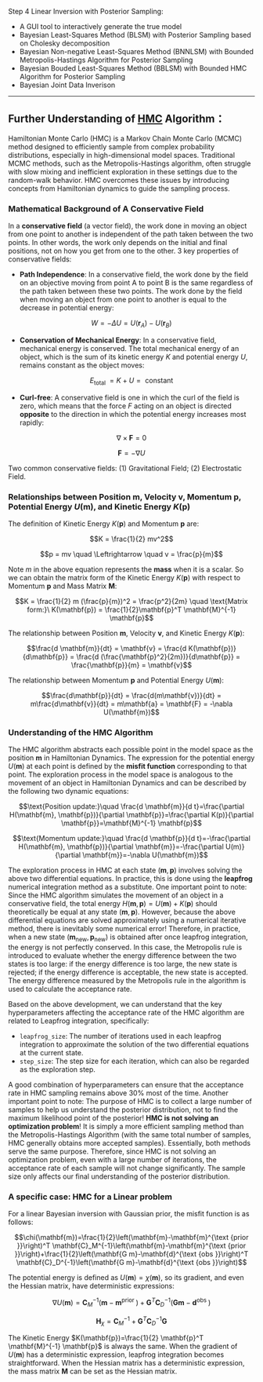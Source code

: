 Step 4 Linear Inversion with Posterior Sampling: 
- A GUI tool to interactively generate the true model
- Bayesian Least-Squares Method (BLSM) with Posterior Sampling based on Cholesky decomposition
- Bayesian Non-negative Least-Squares Method (BNNLSM) with Bounded Metropolis-Hastings Algorithm for Posterior Sampling
- Bayesian Bouded Least-Squares Method (BBLSM) with Bounded HMC Algorithm for Posterior Sampling
- Bayesian Joint Data Inverison 

---

## Further Understanding of [HMC](https://en.wikipedia.org/wiki/Hamiltonian_Monte_Carlo) Algorithm：

Hamiltonian Monte Carlo (HMC) is a Markov Chain Monte Carlo (MCMC) method designed to efficiently sample from complex probability distributions, especially in high-dimensional model spaces. Traditional MCMC methods, such as the Metropolis-Hastings algorithm, often struggle with slow mixing and inefficient exploration in these settings due to the random-walk behavior. HMC overcomes these issues by introducing concepts from Hamiltonian dynamics to guide the sampling process. 

### Mathematical Background of  A Conservative Field

In a **conservative field** (a vector field), the work done in moving an object from one point to another is independent of the path taken between the two points. In other words, the work only depends on the initial and final positions, not on how you get from one to the other. 3 key properties of conservative fields:

- **Path Independence**: In a conservative field, the work done by the field on an objective moving from point A to point B is the same regardless of the path taken between these two points. The work done by the field when moving an object from one point to another is equal to the decrease in potential energy:
```math
W=-\Delta U=U\left(\mathbf{r}_A\right)-U\left(\mathbf{r}_B\right)
```

- **Conservation of Mechanical Energy**: In a conservative field, mechanical energy is conserved. The total mechanical energy of an object, which is the sum of its kinetic energy $K$ and potential energy $U$, remains constant as the object moves:
```math
E_{\text {total }}=K+U=\text { constant }
```

- **Curl-free**: A conservative field is one in which the curl of the field is zero, which means that the force $`F`$ acting on an object is directed **opposite** to the direction in which the potential energy increases most rapidly:
```math
\nabla \times \mathbf{F}=0
```
```math
\mathbf{F}=-\nabla U
```

Two common conservative fields: (1) Gravitational Field;  (2) Electrostatic Field.

### Relationships between Position $\mathbf{m}$,  Velocity $\mathbf{v}$, Momentum $\mathbf{p}$, Potential Energy $U(\mathbf{m})$, and Kinetic Energy $K(\mathbf{p})$

The definition of Kinetic Energy $`K(\mathbf{p})`$ and Momentum $`\mathbf{p}`$ are:
```math
K = \frac{1}{2} mv^2
```
```math
p = mv \quad \Leftrightarrow \quad  v = \frac{p}{m}
```

Note $`m`$ in the above equation represents the **mass** when it is a scalar. So we can obtain the matrix form of the Kinetic Energy $`K(\mathbf{p})`$ with respect to Momentum $`\mathbf{p}`$ and Mass Matrix $`\mathbf{M}`$:
```math
K = \frac{1}{2} m (\frac{p}{m})^2 = \frac{p^2}{2m} \quad \text{Matrix form:}\ K(\mathbf{p}) = \frac{1}{2}\mathbf{p}^T \mathbf{M}^{-1} \mathbf{p}
```

The relationship between Position $`\mathbf{m}`$, Velocity $`\mathbf{v}`$, and Kinetic Energy $`K(\mathbf{p})`$:
```math
\frac{d \mathbf{m}}{dt} = \mathbf{v} = \frac{d K(\mathbf{p})}{d\mathbf{p}} = \frac{d (\frac{\mathbf{p}^2}{2m})}{d\mathbf{p}} = \frac{\mathbf{p}}{m} = \mathbf{v}
```

The relationship between Momentum $\mathbf{p}$ and Potential Energy $`U(\mathbf{m})`$:
```math
\frac{d\mathbf{p}}{dt} = \frac{d(m\mathbf{v})}{dt} = m\frac{d\mathbf{v}}{dt} = m\mathbf{a} = \mathbf{F} = -\nabla U(\mathbf{m})
```

### Understanding of  the HMC Algorithm

The HMC algorithm abstracts each possible point in the model space as the position $`\mathbf{m}`$ in Hamiltonian Dynamics. The expression for the potential energy $`U(\mathbf{m})`$ at each point is defined by the **misfit function** corresponding to that point. The exploration process in the model space is analogous to the movement of an object in Hamiltonian Dynamics and can be described by the following two dynamic equations:
```math
\text{Position update:}\quad \frac{d \mathbf{m}}{d t}=\frac{\partial H(\mathbf{m}, \mathbf{p})}{\partial \mathbf{p}}=\frac{\partial K(p)}{\partial \mathbf{p}}=\mathbf{M}^{-1} \mathbf{p}
```

```math
\text{Momentum update:}\quad \frac{d \mathbf{p}}{d t}=-\frac{\partial H(\mathbf{m}, \mathbf{p})}{\partial \mathbf{m}}=-\frac{\partial U(m)}{\partial \mathbf{m}}=-\nabla U(\mathbf{m})
```

The exploration process in HMC at each state $`(\mathbf{m}, \mathbf{p})`$ involves solving the above two differential equations. In practice, this is done using the **leapfrog** numerical integration method as a substitute. One important point to note: Since the HMC algorithm simulates the movement of an object in a conservative field, the total energy $`H(\mathbf{m}, \mathbf{p}) = U(\mathbf{m}) + K(\mathbf{p})`$ should theoretically be equal at any state $`(\mathbf{m}, \mathbf{p})`$. However, because the above differential equations are solved approximately using a numerical iterative method, there is inevitably some numerical error! Therefore, in practice, when a new state $`(\mathbf{m}_{\text{new}}, \mathbf{p}_{\text{new}})`$ is obtained after once leapfrog integration, the energy is not perfectly conserved. In this case, the Metropolis rule is introduced to evaluate whether the energy difference between the two states is too large: if the energy difference is too large, the new state is rejected; if the energy difference is acceptable, the new state is accepted. The energy difference measured by the Metropolis rule in the algorithm is used to calculate the acceptance rate.

Based on the above development, we can understand that the key hyperparameters affecting the acceptance rate of the HMC algorithm are related to Leapfrog integration, specifically:

- `leapfrog_size`: The number of iterations used in each leapfrog integration to approximate the solution of the two differential equations at the current state.
- `step_size`: The step size for each iteration, which can also be regarded as the exploration step.

A good combination of hyperparameters can ensure that the acceptance rate in HMC sampling remains above 30% most of the time. Another important point to note: The purpose of HMC is to collect a large number of samples to help us understand the posterior distribution, not to find the maximum likelihood point of the posterior! **HMC is not solving an optimization problem**! It is simply a more efficient sampling method than the Metropolis-Hastings Algorithm (with the same total number of samples, HMC generally obtains more accepted samples). Essentially, both methods serve the same purpose. Therefore, since HMC is not solving an optimization problem, even with a large number of iterations, the acceptance rate of each sample will not change significantly. The sample size only affects our final understanding of the posterior distribution.

### A specific case: HMC for a Linear problem

For a linear Bayesian inversion with Gaussian prior, the misfit function is as follows:
```math
\chi(\mathbf{m})=\frac{1}{2}\left(\mathbf{m}-\mathbf{m}^{\text {prior }}\right)^T \mathbf{C}_M^{-1}\left(\mathbf{m}-\mathbf{m}^{\text {prior }}\right)+\frac{1}{2}\left(\mathbf{G m}-\mathbf{d}^{\text {obs }}\right)^T \mathbf{C}_D^{-1}\left(\mathbf{G m}-\mathbf{d}^{\text {obs }}\right)
```

The potential energy is defined as $`U(\mathbf{m}) = \chi(\mathbf{m})`$, so its gradient, and even the Hessian matrix, have deterministic expressions:
```math
\nabla U(\mathbf{m})=\mathbf{C}_M^{-1}\left(\mathbf{m}-\mathbf{m}^{\text {prior }}\right)+\mathbf{G}^T \mathbf{C}_D^{-1}\left(\mathbf{G} \mathbf{m}-\mathbf{d}^{\text {obs }}\right)
```

```math
\mathbf{H}_\chi=\mathbf{C}_M^{-1}+\mathbf{G}^T \mathbf{C}_D^{-1} \mathbf{G}
```

The Kinetic Energy $`K(\mathbf{p})=\frac{1}{2} \mathbf{p}^T \mathbf{M}^{-1} \mathbf{p}`$ is always the same. When the gradient of $`U(\mathbf{m})`$ has a deterministic expression, leapfrog integration becomes straightforward. When the Hessian matrix has a deterministic expression, the mass matrix $`\mathbf{M}`$ can be set as the Hessian matrix. 
